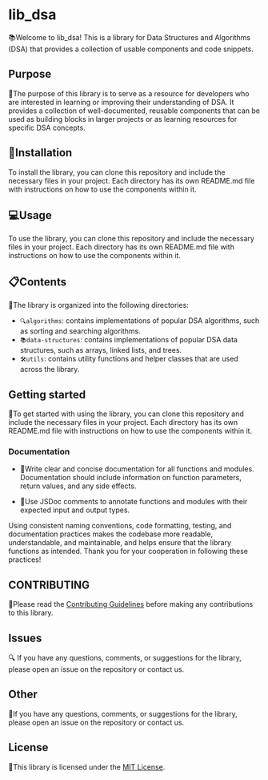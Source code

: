 # lib_dsa

📚Welcome to lib_dsa! This is a library for Data Structures and Algorithms (DSA) that provides a collection of usable components and code snippets.

## Purpose

🎯The purpose of this library is to serve as a resource for developers who are interested in learning or improving their understanding of DSA. It provides a collection of well-documented, reusable components that can be used as building blocks in larger projects or as learning resources for specific DSA concepts.

## 🚀Installation

To install the library, you can clone this repository and include the necessary files in your project. Each directory has its own README.md file with instructions on how to use the components within it.

## 💻Usage

To use the library, you can clone this repository and include the necessary files in your project. Each directory has its own README.md file with instructions on how to use the components within it.

## 📋Contents

📁The library is organized into the following directories:

- `🔍algorithms`: contains implementations of popular DSA algorithms, such as sorting and searching algorithms.
- `📚data-structures`: contains implementations of popular DSA data structures, such as arrays, linked lists, and trees.
- `🛠️utils`: contains utility functions and helper classes that are used across the library.

## Getting started

🚀To get started with using the library, you can clone this repository and include the necessary files in your project. Each directory has its own README.md file with instructions on how to use the components within it.

### Documentation

- 📝Write clear and concise documentation for all functions and modules. Documentation should include information on function parameters, return values, and any side effects.

- 📖Use JSDoc comments to annotate functions and modules with their expected input and output types.

Using consistent naming conventions, code formatting, testing, and documentation practices makes the codebase more readable, understandable, and maintainable, and helps ensure that the library functions as intended. Thank you for your cooperation in following these practices!

## CONTRIBUTING

🤝Please read the [Contributing Guidelines](./CONTRIBUTING.md) before making any contributions to this library.

## Issues

🔍 If you have any questions, comments, or suggestions for the library, please open an issue on the repository or contact us.

## Other

🌟If you have any questions, comments, or suggestions for the library, please open an issue on the repository or contact us.

## License

📝This library is licensed under the [MIT License](LICENSE).
